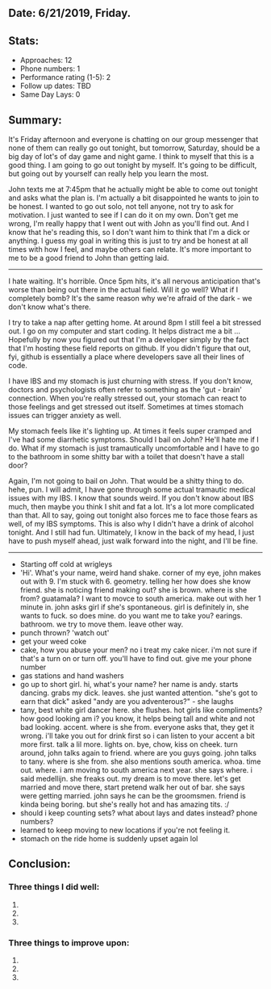 ## Date: 6/21/2019, Friday.

## Stats:
* Approaches: 12
* Phone numbers: 1
* Performance rating (1-5): 2
* Follow up dates: TBD
* Same Day Lays: 0

## Summary:

It's Friday afternoon and everyone is chatting on our group messenger that none of them can 
really go out tonight, but tomorrow, Saturday, should be a big day of lot's of day game and night
game. I think to myself that this is a good thing. I am going to go out tonight by myself. It's 
going to be difficult, but going out by yourself can really help you learn the most.

John texts me at 7:45pm that he actually might be able to come out tonight and asks what the plan
is. I'm actually a bit disappointed he wants to join to be honest. I wanted to go out solo, not 
tell anyone, not try to ask for motivation. I just wanted to see if I can do it on my own. Don't 
get me wrong, I'm really happy that I went out with John as you'll find out. And I know that he's
reading this, so I don't want him to think that I'm a dick or anything. I guess my goal in 
writing this is just to try and be honest at all times with how I feel, and maybe others can 
relate. It's more important to me to be a good friend to John than getting laid.

---

I hate waiting. It's horrible. Once 5pm hits, it's all nervous anticipation that's worse 
than being out there in the actual field. Will it go well? What if I completely bomb? It's the 
same reason why we're afraid of the dark - we don't know what's there.

I try to take a nap after getting home. At around 8pm I still feel a bit stressed out. I go on my
computer and start coding. It helps distract me a bit ... Hopefully by now you figured out that 
I'm a developer simply by the fact that I'm hosting these field reports on github. If you didn't
figure that out, fyi, github is essentially a place where developers save all their lines of code.

I have IBS and my stomach is just churning with stress. If you don't know, doctors and 
psychologists often refer to something as the 'gut - brain' connection. When you're really 
stressed out, your stomach can react to those feelings and get stressed out itself. Sometimes at 
times stomach issues can trigger anxiety as well.

My stomach feels like it's lighting up. At times it feels super cramped and I've had some 
diarrhetic symptoms. Should I bail on John? He'll hate me if I do. What if my stomach is just 
tramautically uncomfortable and I have to go to the bathroom in some shitty bar with a toilet 
that doesn't have a stall door?

Again, I'm not going to bail on John. That would be a shitty thing to do. hehe, pun. I will 
admit, I have gone through some actual tramautic medical issues with my IBS. I know that sounds 
weird. If you don't know about IBS much, then maybe you think I shit and fat a lot. It's a lot 
more complicated than that. All to say, going out tonight also forces me to face those fears as 
well, of my IBS symptoms. This is also why I didn't have a drink of alcohol tonight. And I still 
had fun. Ultimately, I know in the back of my head, I just have to push myself ahead, just walk
forward into the night, and I'll be fine. 

---

* Starting off cold at wrigleys
* 'Hi'. What's your name, weird hand shake. corner of my eye, john makes out with 9. I'm stuck 
with 6. geometry. telling her how does she know friend. she is noticing friend making out? she is 
brown. 
where is she from? guatamala? I want to movce to south america. make out with her 1 minute in. 
john asks girl if she's spontaneous. girl is definitely in, she wants to fuck. so does mine.
do you want me to take you? earings. bathroom. we try to move them. leave other way.
* punch thrown?  'watch out'
* get your weed coke
* cake, how you abuse your men? no i treat my cake nicer. i'm not sure if that's a turn on or 
turn off. you'll have to find out. give me your phone number
* gas stations and hand washers
* go up to short girl. hi, what's your name? her name is andy. starts dancing. grabs my dick. 
leaves. she just wanted attention. "she's got to earn that dick" asked "andy are you 
adventerous?" - she laughs
* tany, best white girl dancer here. she flushes. hot girls like compliments? how good 
looking am i? you know, it helps being tall and white and not bad looking. accent. 
where is she from. everyone asks that, they get it 
wrong. i'll take you out for drink first so i can listen to your accent a bit more first. talk a 
lil more. lights on. bye, chow, kiss on cheek. turn around, john talks again to friend. where are
 you guys going. john talks to tany. where is she from. she also mentions south america. whoa. 
 time out. where. i am moving to south america next year. she says where. i said medellijn. she 
 freaks out. my dream is to move there. let's get married and move there, start pretend walk her 
 out of bar. she says were getting married. john says he can be the groomsmen. friend is kinda 
 being boring. but she's really hot and has amazing tits. :/
* should i keep counting sets? what about lays and dates instead? phone numbers?
* learned to keep moving to new locations if you're not feeling it.
* stomach on the ride home is suddenly upset again lol

## Conclusion:

### Three things I did well:
1.
2.
3.

### Three things to improve upon:
1.
2.
3.
